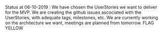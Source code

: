 Status at 06-10-2019 : 
We have chosen the UserStories we want to deliver for the MVP.
We are creating the github issues ascociated with the UserStories, with adequate tags, milestones, etc.
We are currently working on the architecture we want, meetings are planned from tomorrow.
FLAG YELLOW
